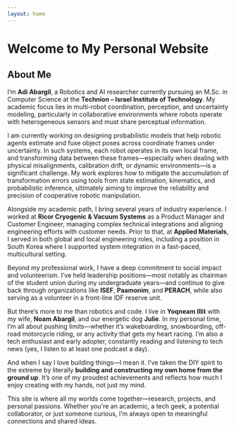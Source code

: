 ```yaml
---
layout: home
---
```


# Welcome to My Personal Website

## About Me

I’m **Adi Abargil**, a Robotics and AI researcher currently pursuing an M.Sc. in Computer Science at the **Technion – Israel Institute of Technology**. My academic focus lies in multi-robot coordination, perception, and uncertainty modeling, particularly in collaborative environments where robots operate with heterogeneous sensors and must share perceptual information.

I am currently working on designing probabilistic models that help robotic agents estimate and fuse object poses across coordinate frames under uncertainty. In such systems, each robot operates in its own local frame, and transforming data between these frames—especially when dealing with physical misalignments, calibration drift, or dynamic environments—is a significant challenge. My work explores how to mitigate the accumulation of transformation errors using tools from state estimation, kinematics, and probabilistic inference, ultimately aiming to improve the reliability and precision of cooperative robotic manipulation.

Alongside my academic path, I bring several years of industry experience. I worked at **Ricor Cryogenic & Vacuum Systems** as a Product Manager and Customer Engineer, managing complex technical integrations and aligning engineering efforts with customer needs. Prior to that, at **Applied Materials**, I served in both global and local engineering roles, including a position in South Korea where I supported system integration in a fast-paced, multicultural setting.

Beyond my professional work, I have a deep commitment to social impact and volunteerism. I’ve held leadership positions—most notably as chairman of the student union during my undergraduate years—and continue to give back through organizations like **ISEF**, **Paamonim**, and **PERACH**, while also serving as a volunteer in a front-line IDF reserve unit.

But there’s more to me than robotics and code. I live in **Yoqneam Illit** with my wife, **Noam Abargil**, and our energetic dog **Julie**. In my personal time, I’m all about pushing limits—whether it’s wakeboarding, snowboarding, off-road motorcycle riding, or any activity that gets my heart racing. I’m also a tech enthusiast and early adopter, constantly reading and listening to tech news (yes, I listen to at least one podcast a day).

And when I say I love building things—I mean it. I’ve taken the DIY spirit to the extreme by literally **building and constructing my own home from the ground up**. It’s one of my proudest achievements and reflects how much I enjoy creating with my hands, not just my mind.

This site is where all my worlds come together—research, projects, and personal passions. Whether you're an academic, a tech geek, a potential collaborator, or just someone curious, I’m always open to meaningful connections and shared ideas.
